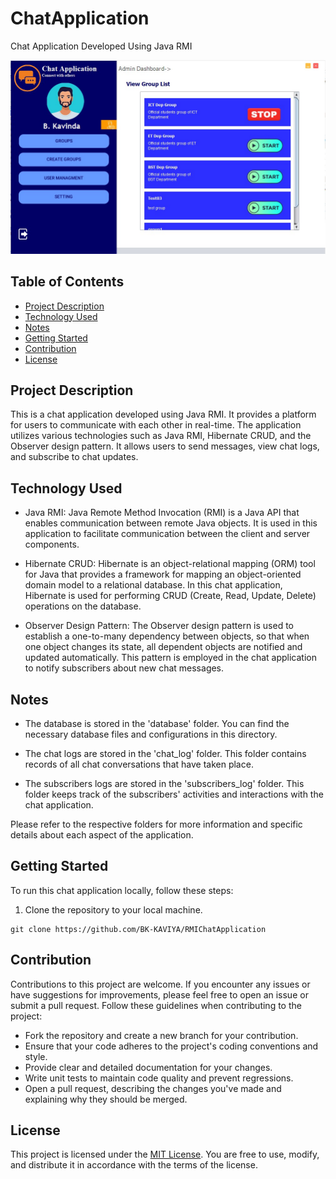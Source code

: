 # ChatApplication

Chat Application Developed Using Java RMI

<img src="https://github.com/BK-KAVIYA/RMIChatApplication/blob/main/UI/screanshot.jpg">

## Table of Contents

- [Project Description](#project-description)
- [Technology Used](#technology-used)
- [Notes](#notes)
- [Getting Started](#getting-started)
- [Contribution](#contribution)
- [License](#license)

## Project Description

This is a chat application developed using Java RMI. It provides a platform for users to communicate with each other in real-time. The application utilizes various technologies such as Java RMI, Hibernate CRUD, and the Observer design pattern. It allows users to send messages, view chat logs, and subscribe to chat updates.

## Technology Used

- Java RMI: Java Remote Method Invocation (RMI) is a Java API that enables communication between remote Java objects. It is used in this application to facilitate communication between the client and server components.

- Hibernate CRUD: Hibernate is an object-relational mapping (ORM) tool for Java that provides a framework for mapping an object-oriented domain model to a relational database. In this chat application, Hibernate is used for performing CRUD (Create, Read, Update, Delete) operations on the database.

- Observer Design Pattern: The Observer design pattern is used to establish a one-to-many dependency between objects, so that when one object changes its state, all dependent objects are notified and updated automatically. This pattern is employed in the chat application to notify subscribers about new chat messages.

## Notes

- The database is stored in the 'database' folder. You can find the necessary database files and configurations in this directory.

- The chat logs are stored in the 'chat_log' folder. This folder contains records of all chat conversations that have taken place.

- The subscribers logs are stored in the 'subscribers_log' folder. This folder keeps track of the subscribers' activities and interactions with the chat application.

Please refer to the respective folders for more information and specific details about each aspect of the application.

## Getting Started

To run this chat application locally, follow these steps:

1. Clone the repository to your local machine.

```shell
git clone https://github.com/BK-KAVIYA/RMIChatApplication
```

## Contribution

Contributions to this project are welcome. If you encounter any issues or have suggestions for improvements, please feel free to open an issue or submit a pull request. Follow these guidelines when contributing to the project:

- Fork the repository and create a new branch for your contribution.
- Ensure that your code adheres to the project's coding conventions and style.
- Provide clear and detailed documentation for your changes.
- Write unit tests to maintain code quality and prevent regressions.
- Open a pull request, describing the changes you've made and explaining why they should be merged.

## License

This project is licensed under the [MIT License](https://github.com/BK-KAVIYA). You are free to use, modify, and distribute it in accordance with the terms of the license.

